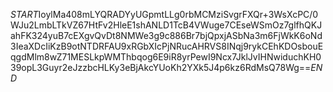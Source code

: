 $START$IoylMa408mLYQRADYyUGpmtLLg0rbMCMziSvgrFXQr+3WsXcPC/0WJu2LmbLTkVZ67HtFv2HleE1shANLD1TcB4VWuge7CEseWSmOz7glfhQKJahFK324yuB7cEXgvQvDt8NMWe3g9c886Br7bjQpxjASbNa3m6FjWkK6oNd3IeaXDcIiKzB9otNTDRFAU9xRGbXIcPjNRucAHRVS8INqj9rykCEhKDOsbouEqgdMlm8wZ71MESLkpWMThbqog6E9iR8yrPewI9Ncx7JklJvIHNwiduchKH039opL3Guyr2eJzzbcHLKy3eBjAkcYUoKh2YXk5J4p6kz6RdMsQ78Wg==$END$